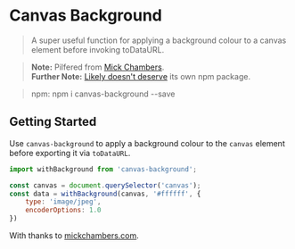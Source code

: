 # Canvas Background

> A super useful function for applying a background colour to a canvas element before invoking toDataURL.

> **Note:** Pilfered from [Mick Chambers](http://www.mikechambers.com/blog/2011/01/31/setting-the-background-color-when-generating-images-from-canvas-todataurl/).<br />
> **Further Note:** [Likely doesn't deserve](http://www.haneycodes.net/npm-left-pad-have-we-forgotten-how-to-program/) its own npm package.

> npm: npm i canvas-background --save

## Getting Started

Use `canvas-background` to apply a background colour to the `canvas` element before exporting it via `toDataURL`.

```javascript
import withBackground from 'canvas-background';

const canvas = document.querySelector('canvas');
const data = withBackground(canvas, '#ffffff', {
    type: 'image/jpeg',
    encoderOptions: 1.0
})
```

With thanks to [mickchambers.com](http://www.mikechambers.com/blog/2011/01/31/setting-the-background-color-when-generating-images-from-canvas-todataurl/).

